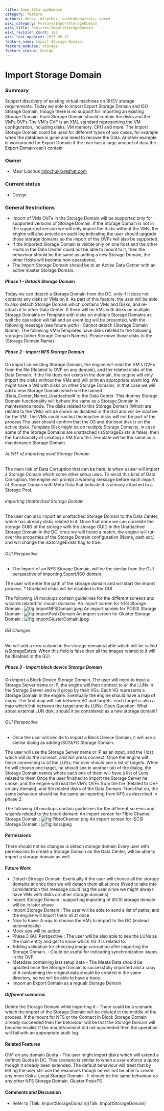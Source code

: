 ```yaml
---
title: ImportStorageDomain
category: feature
authors: derez, mlipchuk, sandrobonazzola, vered
wiki_category: Feature|ImportStorageDomain
wiki_title: Features/ImportStorageDomain
wiki_revision_count: 183
wiki_last_updated: 2015-05-12
feature_name: Import Storage Domain
feature_modules: storage
feature_status: Design
---
```


# Import Storage Domain

### Summary

Support discovery of existing virtual machines on RHEV storage requirements. Today we able to import Export Storage Domain and ISO Storage Domain, though there is no support for importing an existing Storage Domain.
Each Storage Domain should contain the disks and the VM's OVFs
The VM's OVF is an XML standard representing the VM configuration, including disks, VM memory, CPU and more. The Import Storage Domain could be used for different types of use cases,
for example when the database is gone and need to recover the Data.
Another example is workaround for Export Domain if the user has a large amount of data the Export Domain can't contain

### Owner

*   Maor Lipchuk mlipchuk@redhat.com

### Current status

*   Design

### General Restrictions

*   Import of VMs OVFs in the Storage Domain will be supported only for supported versions of Storage Domain. If the Storage Domain is not in the supported version we will only import the disks without the VMs, the engine will also provide an audit log indicating the user should upgrade those storage domains so the import of the OVFs will also be supported.
*   If the imported Storage Domain is visible only on one host and the other Hosts in the Data Center could not be able to mount to it, then the behaviour should be the same as adding a new Storage Domain, the other Hosts will become non-operational.
*   The Import Storage Domain should be to an Active Data Center with an active master Storage Domain.

##### Phase 1 - Detach Storage Domain

Today we can detach a Storage Domain from the DC, only if it does not contains any disks or VMs on it.
As part of this feature, the user will be able to also detach Storage Domain which contains VMs and Disks, and re-attach it to other Data Center.
If there will be VMs with disks on multiple Storage Domains or Template with disks on multiple Storage Domains as well the operation will fail and an event log will be presented, with the following message (see future work) :
 Cannot detach {Storage Domain Name}. The following VMs/Templates have disks related to the following storages {other Storage Domain Names}. Please move those disks to the {Storage Domain Name}.

##### Phase 2 - Import NFS Storage Domain

On import an existing Storage Domain, the engine will read the VM's OVFs from the file (Related to OVF on any domain), and the related disks of the Data Domain.
If the file does not exists in the domain, the engine will only import the disks without the VMs and will print an appropriate event log.
We might have a VM with disks on other Storage Domains, in that case we will add a new Storage Domain which will be named {Data_Center_Name}_Unattached# to the Data Center.
This dummy Storage Domain functionality will behave the same as a Storage Domain in maintenance mode.
The disks related to this Storage Domain (Which are related to the VMs) will be shown as disabled in the GUI and will be inactive for the VM.
The VMs could run but the inactive disks will not be part of the process.The user should confirm that the OS and the boot disk is on the active disks.
Template Disk might be on multiple Storage Domains, in case some of the Storage Domains are unattached (isStorageExists is false), then the functionality of creating a VM from this Template will be the same as a maintenance Storage Domain.

###### ALERT of importing used Storage Domain

The main risk of Data Corruption that can be here, is when a user will import a Storage Domain which some other setup uses.
To avoid this kind of Data Corruption, the engine will prompt a warning message before each import of Storage Domain with Meta Data that indicate it is already attached to a Storage Pool.

###### Importing Unattached Storage Domain

The user can also import an unattached Storage Domain to the Data Center, which has already disks related to it.
Once that done we can correlate the storage GUID of the storage with the storage GUID in the Unattached Storage Domain in the DC,
once we will found a match, the engine will run over the properties of the Storage Domain configuration (Name, path ext.) and will change the isStorageExists flag to true.

###### GUI Perspective

*   The Import of an NFS Storage Domain, will be the similar from the GUI perspective of importing Export/ISO domain.

The user will enter the path of the storage domain and will start the import process.
\* Unrelated disks will be disabled in the GUI

The following UI mockups contain guidelines for the different screens and wizards related for mount domains:
An import screen for NFS Storage Domain :
![](ImportNFSDomain.jpeg "fig:ImportNFSDomain.jpeg")
An import screen for POSIX Storage Domain :
![](ImportPosixDomain "fig:ImportPosixDomain")
An import screen for Gluster Storage Domain :
![](ImportGlusterDomain.jpeg "fig:ImportGlusterDomain.jpeg")

###### DB Changes

We will add a new column in the storage domains table which will be called isStorageExists.
When this field is false then all the images related to it will be disabled in the GUI.

##### Phase 3 - Import block device Storage Domain

On import a Block Device Storage Domain,
The user will need to input a Storage Server name or IP, the engine will then connect to all the LUNs in the Storage Server and will group by their VGs.
Each VG represents a Storage Domain in the engine.
Eventually the engine should have a map of maps.
The first map will link between VG and targets. each target is also a map which link between the target and its LUNs.
Open Question: What about external LUN disk, should it be considered as a new storage domain?

###### GUI Perspective

*   Once the user will decide to import a Block Device Domain, it will use a similar dialog as adding iSCSI/FC Storage Domain.

The user will use the Storage Server name or IP as an input, and the Host which will do the connect, and will press connect.
Once the engine will finish connecting to all the LUNs, the user should see a list of targets. When he will choose one target, he should see in another tab of the dialog, the Storage Domain names where each one of them will have a list of Luns related to them Once the user finished to import the Storage Server he chose, and the engine will read the VM's OVFs from the file (Related to OVF on any domain), and the related disks of the Data Domain.
From that on, the same behaviour should be the same as importing from NFS as described in phase 2.

The following UI mockups contain guidelines for the different screens and wizards related to the block domain:
An import screen for Fibre Channel Storage Domain :
![](FibreChannel.png "fig:FibreChannel.png")
An import screen for iSCSI Storage Domain :
![](Iscsi.jpeg "fig:Iscsi.jpeg")

#### Permissions

There should not be changes is detach storage domain Every user with permissions to create a Storage Domain on the Data Center, will be able to import a storage domain as well.

#### Future Work

*   Detach Stroage Domain: Eventually if the user will choose all the storage domains at once then we will detach them all at once (Need to take into consideration this message could nag the user since we might always have VMs with disks on other storage domains)
*   Import Storage Domain : supporting importing of iSCSI storage domain will be in later phase
*   Import Storage Domain : The user will be able to send a list of paths, and the engine will import them all at once
*   Nice to have: A way to choose the VMs to import to the DC (instead automatically)
*   Mock ups will be added.
*   Phase 3 GUI Perspective : The user will be also able to see the LUNs as the main entity and get to know which VG it is related to.
*   Adding validation for checking image corruption after importing the Storage Domain. - Could be useful for indicating synchronization issues in the OVF.
*   Metadata containing last setup data - The Meata Data should be updated once the Storage Domain is successfully imported and a copy of it containning the original data should be created in the same directory, so we will be able to have a trace.
*   Import an Export Domain as a regualr Storage Domain

##### Different scenarios

Delete the Storage Domain while importing it - There could be a scenario which the import of the Storage Domain will be deleted in the middle of the process.
If the mount for NFS or the Connect in Block Storage Domain already succeeded then the behaviour will be that the Storage Domain will become invalid.
If the mount/connect did not succeeded then the operation will fail with an appropriate audit log.

#### Related Features

OVF on any domain
Quota - The user might import disks which will extend a defined Quota in DC. This scenario is similar to when a user enforce a quota though it already been extended.
The default behaviour will treet that by letting the user still use the resources though he will not be able to create any more disks.
Local Storage Domain - It should be the same behaviour as any other NFS Storage Domain. Gluster PosixFS

#### Comments and Discussion

*   Refer to [Talk: ImportStorageDomain](Talk: ImportStorageDomain)
